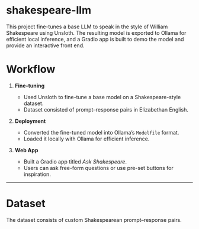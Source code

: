 # shakespeare-llm
This project fine-tunes a base LLM to speak in the style of William Shakespeare using Unsloth. The resulting model is exported to Ollama for efficient local inference, and a Gradio app is built to demo the model and provide an interactive front end.

# Workflow
1. **Fine-tuning**  
   - Used Unsloth to fine-tune a base model on a Shakespeare-style dataset.  
   - Dataset consisted of prompt–response pairs in Elizabethan English.  

2. **Deployment**  
   - Converted the fine-tuned model into Ollama’s `Modelfile` format.  
   - Loaded it locally with Ollama for efficient inference.  

3. **Web App**  
   - Built a Gradio app titled *Ask Shakespeare*.  
   - Users can ask free-form questions or use pre-set buttons for inspiration.  

---

# Dataset
The dataset consists of custom Shakespearean prompt–response pairs.  

